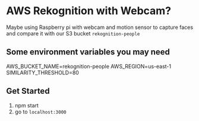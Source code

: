 # AWS Rekognition with Webcam?

Maybe using Raspberry pi with webcam and motion sensor to capture faces and compare it with our S3 bucket `rekognition-people`

## Some environment variables you may need
AWS_BUCKET_NAME=rekognition-people
AWS_REGION=us-east-1
SIMILARITY_THRESHOLD=80

## Get Started
1. npm start
2. go to `localhost:3000`
